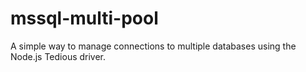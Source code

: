 # mssql-multi-pool
A simple way to manage connections to multiple databases using the Node.js Tedious driver.
